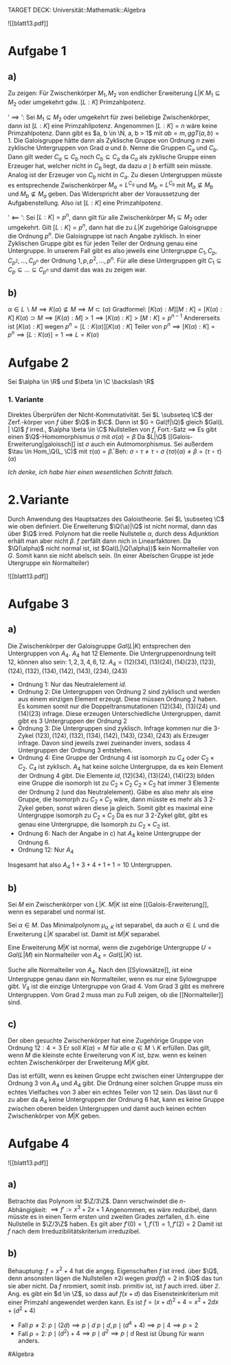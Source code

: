 TARGET DECK: Universität::Mathematik::Algebra

$\newcommand{\Q}{\mathbb Q}$
$\newcommand{\R}{\mathbb R}$
$\newcommand{\C}{\mathbb C}$
$\newcommand{\F}{\mathbb F}$
$\newcommand{\Z}{\mathbb Z}$
$\newcommand{\a}{\alpha}$


![[blatt13.pdf]]
# Aufgabe 1
## a)
Zu zeigen:
Für Zwischenkörper $M_1, M_2$ von endlicher Erweiterung $L|K$
$M_1 \subseteq M_2$ oder umgekehrt gdw. $[L:K]$ Primzahlpotenz.

$'\implies':$ Sei $M_1 \subseteq M_2$ oder umgekehrt für zwei beliebige Zwischenkörper, dann ist $[L:K]$ eine Primzahllpotenz.
Angenommen $[L:K] = n$ wäre keine Primzahlpotenz. Dann gibt es $a, b \in \N, a, b > 1$ mit $ab = m, ggT(a, b) = 1$. 
Die Galoisgruppe hätte dann als Zyklische Gruppe von Ordnung $n$ zwei zyklische Untergruppen von Grad $a$ und $b$. Nenne die Gruppen $C_a$ und $C_b$. Dann gilt weder $C_a \subseteq C_b$ noch $C_b \subseteq C_a$ da $C_a$ als zyklische Gruppe einen Erzeuger hat, welcher nicht in $C_b$ liegt, da dazu $a\mid b$ erfüllt sein müsste. Analog ist der Erzeuger von $C_b$ nicht in $C_a$.
Zu diesen Untergruppen müsste es entsprechende Zwischenkörper $M_a = L^{C_q}$ und $M_b = L^{C_b}$ mit  $M_a \nsubseteq M_b$ und $M_b \nsubseteq M_a$ geben. Das Widerspricht aber der Voraussetzung der Aufgabenstellung. Also ist $[L:K]$ eine Primzahlpotenz.

$'\impliedby':$ Sei $[L:K] = p^n$, dann gilt für alle Zwischenkörper $M_1 \subseteq M_2$ oder umgekehrt.
Gilt $[L:K] = p^n$, dann hat die zu $L|K$ zugehörige Galoisgruppe die Ordnung $p^n$.
Die Galoisgruppe ist nach Angabe zyklisch. In einer Zyklischen Gruppe gibt es für jeden Teiler der Ordnung genau eine Untergruppe. In unserem Fall gibt es also jeweils eine Untergruppe $C_1, C_p, C_{p^2}, ..., C_{p^n}$ der Ordnung $1, p,p^2, ..., p^n$.
Für alle diese Untergruppen gilt $C_1 \subseteq C_p \subseteq ... \subseteq C_{p^n}$ und damit das was zu zeigen war.

## b)
$\alpha \in L \backslash M \implies K(\alpha) \nsubseteq M \implies M \subset (\alpha)$
Gradformel: $[K(\alpha): M ][M :K] = [K(\alpha):K]$
$K(\alpha) \supset M \implies [K(\alpha):M]>1 \implies [K(\alpha): K]>[M:K] = p^{n-1}$
Andererseits ist $[K(\alpha):K]$ wegen $p^n=[L:K(\alpha)][K(\alpha):K]$ Teiler von $p^n \implies [K(\alpha):K] = p^n \implies [L:K(\alpha)]=1 \implies L = K(\alpha)$ 



# Aufgabe 2
Sei $\alpha \in \R$ und $\beta \in \C \backslash \R$
### 1. Variante
Direktes Überprüfen der Nicht-Kommutativität.
Sei $L \subseteq \C$ der Zerf.-körper von $f$ über $\Q$ in $\C$.
Dann ist $G = Gal(f|\Q)$ gleich $Gal(L | \Q)$
$f$ irred., $\alpha \beta \in \C$ Nullstellen von $f$, Fort.-Satz $\implies$ Es gibt einen $\Q$-Homomorphismus $\sigma$ mit $\sigma(\alpha) = \beta$
Da $L|\Q$ [[Galois-Erweiterung|galoissch]] ist $\sigma$ auch ein Autmomorphismus.
Sei außerdem $\tau \in Hom_\Q(L,  \C)$ mit $\tau(\alpha) = \bar \beta$.
Beh: $\sigma \circ \tau \neq \tau \circ \sigma$
$(\tau\sigma)(\alpha) \neq \beta = (\tau\circ \tau)(\alpha)$

*Ich denke, ich habe hier einen wesentlichen Schritt falsch.*

# 2.Variante
Durch Anwendung des Hauptsatzes des Galoistheorie.
Sei $L \subseteq \C$ wie oben definiert. Die Erweiterung $\Q(\a)|\Q$ ist nicht normal, dann das über $\Q$ irred. Polynom hat die reelle Nullstelle $\alpha$, durch dess Adjunktion erhält man aber nicht $\beta$. $f$ zerfällt dann nich in Linearfaktoren.
Da $\Q(\alpha)$ nicht normal ist, ist $Gal(L|\Q(\alpha))$ kein Normalteiler von $G$. Somit kann sie nicht abelsch sein. (In einer Abelschen Gruppe ist jede Utergruppe ein Normalteiler)

![[blatt13.pdf]]


# Aufgabe 3
## a)
Die Zwischenkörper der Galoisgruppe $Gal(L|K)$ entsprechen den Untergruppen von $A_4$. $A_4$ hat $12$ Elemente. Die Untergruppenordnung teilt $12$, können also sein: $1, 2, 3, 4, 6, 12$.
$A_4 = (12)(34), (13)(24), (14)(23), (123), (124), (132), (134), (142), (143), (234), (243)$
- Ordnung $1$: Nur das Neutralelement $id$.
- Ordnung $2$: Die Untergruppen von Ordnung $2$ sind zyklisch und werden aus einem einzigen Element erzeugt. Diese müssen Ordnung $2$ haben. Es kommen somit nur die Doppeltransmutationen $(12)(34)$, $(13)(24)$ und $(14)(23)$ infrage. Diese erzeugen Unterschiedliche Untergruppen, damit gibt es $3$ Untergruppen der Ordnung $2$
- Ordnung $3$: Die Untergruppen sind zyklisch. Infrage kommen nur die 3-Zykel $(123), (124), (132), (134), (142), (143), (234), (243)$ als Erzeuger infrage. Davon sind jeweils zwei zueinander invers, sodass $4$ Untergruppen der Ordnung $3$ entstehen.
- Ordnung 4: 
Eine Gruppe der Ordnung $4$ ist isomorph zu $C_4$ oder $C_2 \times C_2$. 
$C_4$ ist zyklisch. $A_4$ hat keine solche Untergruppe, da es kein Element der Ordnung $4$ gibt.
Die Elemente $id, (12)(34), (13)(24), (14)(23)$ bilden eine Gruppe die isomorph ist zu $C_2 \times C_2$ 
$C_2 \times C_2$ hat immer $3$ Elemente der Ordnung $2$ (und das Neutralelement). Gäbe es also mehr als eine Gruppe, die Isomorph zu $C_2 \times C_2$ wäre, dann müsste es mehr als $3$ 2-Zykel geben, sonst wären diese ja gleich. Somit gibt es maximal eine Untergruppe isomorph zu $C_2 \times C_2$
Da es nur $3$ $2$-Zykel gibt, gibt es genau eine Untergruppe, die Isomorph zu $C_2 \times C_2$ ist.
- Ordnung $6$:
Nach der Angabe in c) hat $A_4$ keine Untergruppe der Ordnung $6$.
- Ordnung $12$: Nur $A_4$

Insgesamt hat also $A_4$ $1+3+4+1+1 = 10$ Untergruppen.


## b)
Sei $M$ ein Zwischenkörper von $L|K$.
$M|K$ ist eine [[Galois-Erweiterung]], wenn es separabel und normal ist.

Sei $\alpha \in M$. Das Minimalpolynom $\mu_{\alpha, K}$ ist separabel, da auch $\alpha \in L$ und die Erweiterung $L|K$ sparabel ist.
Damit ist $M|K$ separabel.

Eine Erweiterung $M|K$ ist normal, wenn die zugehörige Untergruppe $U = Gal(L|M)$ ein Normalteiler von $A_4 = Gal(L|K)$ ist. 

Suche alle Normalteiler von $A_4$. 
Nach den [[Sylowsätze]], ist eine Untergruppe genau dann ein Normalteiler, wenn es nur eine Sylowgruppe gibt. $V_4$ ist die einzige Untergruppe von Grad $4$.
Vom Grad $3$ gibt es mehrere Untergruppen. Vom Grad $2$ muss man zu Fuß zeigen, ob die [[Normalteiler]] sind.



## c)

Der oben gesuchte Zwischenkörper hat eine Zugehörige Gruppe von Ordnung $12:4 = 3$
Er soll $K(\alpha) = M$ für alle $\alpha \in M \backslash K$ erfüllen. Das gilt, wenn $M$ die kleinste echte Erweiterung von $K$ ist, bzw. wenn es keinen echten Zwischenkörper der Erweiterung $M|K$ gibt.

Das ist erfüllt, wenn es keinen Gruppe echt zwischen einer Untergruppe der Ordnung 3 von $A_4$ und $A_4$ gibt.
Die Ordnung einer solchen Gruppe muss ein echtes Vielfaches von $3$ aber ein echtes Teiler von $12$ sein. Das lässt nur $6$ zu aber da $A_4$ keine Untergruppen der Ordnung $6$ hat, kann es keine Gruppe zwischen oberen beiden Untergruppen und damit auch keinen echten Zwischenkörper von $M|K$ geben.

# Aufgabe 4
![[blatt13.pdf]]
## a)
Betrachte das Polynom ist $\Z/3\Z$. Dann verschwindet die $n$-Abhängigkeit:
$\implies f' := x^3 + 2x + 1$
Angenommen, es wäre reduzibel, dann müsste es in einen Term ersten und zweiten Grades zerfallen, d.h. eine Nullstelle in $\Z/3\Z$ haben. Es gilt aber $f'(0) = 1, f'(1) = 1, f'(2) = 2$
Damit ist $f$ nach dem Irreduzibilitätskriterium irreduzibel.

## b)
Behauptung: $f = x^2+4$ hat die angeg. Eigenschaften
$f$ ist irred. über $\Q$, denn ansonsten lägen die Nullstellen $\pm 2i$ wegen $grad(f) = 2$ in $\Q$ das tun sie aber nicht.
Da $f$ nromiert, somit insb. primitiv ist, ist $f$ auch irred. über $\mathbb{Z}$. Ang. es gibt ein $d \in \Z$, so dass auf $f(x+d)$ das Eisensteinkriterium mit einer Primzahl angewendet werden kann.
Es ist $f = (x+d)^2+4 = x^2 + 2dx + (d^2 + 4)$
- Fall $p \neq 2$:
$p \mid (2d) \implies p \mid d$
$p \mid d, p \mid (d^4+4) \implies p \mid 4 \implies p = 2$
- Fall $p = 2:$
$p \mid (d^2)+4 \implies p \mid d^2 \implies p \mid d$ Rest ist Übung für wann anders.

#Algebra 


